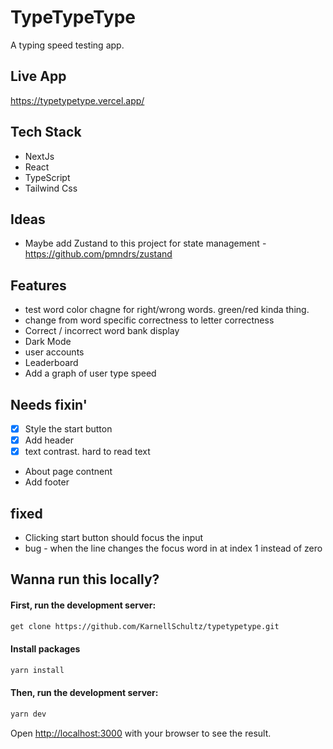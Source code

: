 # TypeTypeType

A typing speed testing app.

## Live App

https://typetypetype.vercel.app/

## Tech Stack

- NextJs
- React
- TypeScript
- Tailwind Css

## Ideas

- Maybe add Zustand to this project for state management - https://github.com/pmndrs/zustand

## Features

- test word color chagne for right/wrong words. green/red kinda thing.
- change from word specific correctness to letter correctness
- Correct / incorrect word bank display
- Dark Mode
- user accounts
- Leaderboard
- Add a graph of user type speed

## Needs fixin'

- [x] Style the start button
- [x] Add header
- [x] text contrast. hard to read text

- About page contnent
- Add footer

## fixed

- Clicking start button should focus the input
- bug - when the line changes the focus word in at index 1 instead of zero

## Wanna run this locally?

#### First, run the development server:

```zsh
get clone https://github.com/KarnellSchultz/typetypetype.git
```

#### Install packages

```zsh
yarn install
```

#### Then, run the development server:

```zsh
yarn dev
```

Open [http://localhost:3000](http://localhost:3000) with your browser to see the result.
